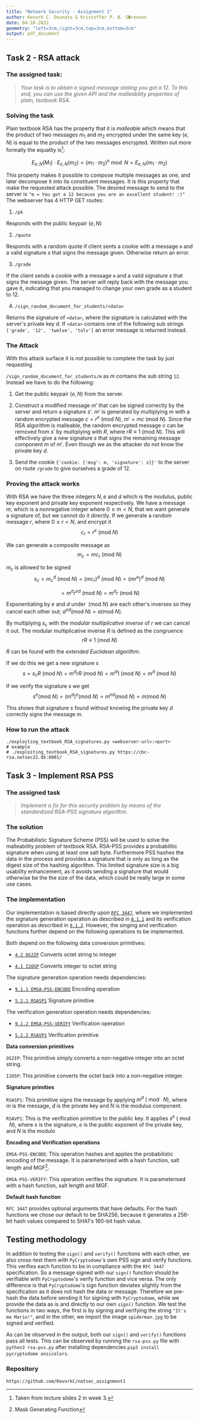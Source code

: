 ```yaml
---
title: "Network Security - Assignment 1"
author: Kevork C. Dounato & Kristoffer P. B. S�rensen
date: 04-10-2022
geometry: "left=3cm,right=3cm,top=3cm,bottom=3cm"
output: pdf_document
---
```


## Task 2 - RSA attack
### The assigned task:
> *Your task is to obtain a signed message stating you got a 12. To this end, you can use the given API and the malleability properties of plain, textbook RSA.*



### Solving the task

Plain textbook RSA has the property that it is *malleable* which means that the product of two messages $m_1$ and $m_2$ encrypted under the same key $(e, N)$ is equal to the product of the two messages encrypted. Written out more formally the equality is[^1]:


$$E_{e,N}(M_1)\cdot E_{e,N}(m_2)=(m_1\cdot m_2)^e \bmod N = E_{e,N}(m_1\cdot m_2)$$

This property makes it possible to compose  multiple messages as one, and later decompose it into its constituent messages. It is this property that make the requested attack possible. The desired message to send to the server is `"m = You got a 12 because you are an excellent student! :)"` The webserver has 4 HTTP GET routes:

1. `/pk`

Responds with the public keypair $(e, N)$

2. `/quote`

Responds with a random quote if client sents a cookie with a message `m` and a valid  signature $s$ that signs the message given. Otherwise return an error. 

3. `/grade`

If the client sends a cookie with a message `m` and a valid signature $s$ that signs the message given. The server will reply back with the message you gave it, indicating that you managed to change your own grade as a student to 12. 


4. `/sign_random_document_for_students/<data>`


Returns the signature of `<data>`,  where the signature is calculated with the server's private key $d$. If `<data>` contains one of the following sub strings `['grade', '12', 'twelve', 'tolv']` an error message is returned instead. 

### The Attack

 With this attack surface it is not possible to complete the task by just requesting
 
 `/sign_random_document_for_students/m`
 as $m$ contains the sub string `12`. Instead we have to do the following:

1. Get the public keypair $(e,N)$ from the server.

2. Construct a modified message  $m'$ that can be signed correctly by the server and return a signature $s'$. $m'$ is generated by multiplying $m$ with a random encrypted message $c=r^e \ (\mathrm{mod}\ N)$,  $m'=mc\ (\mathrm{mod}\ N)$. Since the RSA algorithm is malleable, the random encrypted message $c$ can be removed from $s'$ by multiplying with $R$,  where $rR\equiv 1\ (\mathrm{mod}\ N)$. This will effectively give a new signature $s$ that signs the remaining message component $m$ of $m'$. Even though we as the attacker do not know the private key $d$.

3. Send the cookie `{'cookie: {'msg': m, 'signature': s}}'` to the server on route `/grade` to give ourselves a grade of 12.


### Proving the attack works

With RSA we have the three integers $N, e$ and $d$ which is the modulus, public key exponent and private key exponent respectively. We have a message $m$, which is a nonnegative integer where $0 \leq m <N$, that we want generate a signature of, but we cannot do it directly. If we generate a random message $r$, where $0 \leq r <N$, and encrypt it
$$c_r = r^e \ (\mathrm{mod}\ N) $$

We can generate a composite message as
$$m_c = mc_r\ (\mathrm{mod}\ N)$$

$m_c$ is allowed to be signed
$$ s_c= m_c^d \ (\mathrm{mod}\ N) = (mc_r)^d \ (\mathrm{mod}\ N) = (mr^e)^d \ (\mathrm{mod}\ N) $$

$$  =m^dr^{ed} \ (\mathrm{mod}\ N) = m^dr \ (\mathrm{mod}\ N)$$

Exponentiating by $e$ and $d$ under $\ (\mathrm{mod}\ N)$ are each other's inverses so they cancel each other out; $a^{ed}(\mathrm{mod}\ N) = a (\mathrm{mod}\ N)$.

By multiplying $s_c$ with the *modular multiplicative inverse* of $r$ we can cancel it out. The modular multiplicative inverse $R$ is defined as the congruence 
$$ rR\equiv 1  \ (\mathrm{mod}\ N)$$

$R$ can be found with the *extended Euclidean algorithm*. 

If we do this we get a new signature $s$
$$ s = s_cR \ (\mathrm{mod}\ N) = m^drR \ (\mathrm{mod}\ N) = m^d1 \ (\mathrm{mod}\ N) =m^d \ (\mathrm{mod}\ N)$$

If we verify the signature $s$ we get
$$ s^e (\mathrm{mod}\ N) = (m^d)^e(\mathrm{mod}\ N) = m^{ed}(\mathrm{mod}\ N) = m (\mathrm{mod}\ N)$$

This shows that signature $s$ found without knowing the private key $d$ correctly signs the message $m$.

<!-- To solve this task, it is possible to exploit the malleability of textbook RSA. For this, existential signature forgery will be conducted, in order to get a signed message stating that someone got a grade 12. -->


<!-- with textbook RSA you can create a messsage a given signature. We can force a signature that will sign a given messsage correctly. -->

### How to run the attack

```bash=
./exploiting_textbook_RSA_signatures.py <webserver-url>:<port>
# example
# ./exploiting_textbook_RSA_signatures.py https://cbc-rsa.netsec22.dk:8001/
```

## Task 3 - Implement RSA PSS
### The assigned task
> *Implement a fix for this security problem by means of the standardized RSA-PSS signature algorithm.*

### The solution

The Probabilistic Signature Scheme (PSS) will be used to solve the malleability problem of textbook RSA. RSA-PSS provides a probabilitic signature when using at least one salt byte. Furthermore PSS hashes the data in the process and provides a signature that is only as long as the digest size of the hashing algorithm. This limited signature size is a big usability enhancement, as it avoids sending a signature that would otherwise be the the size of the data, which could be really large in some use cases.

### The implementation
Our implementation is based directly upon [`RFC 3447`](https://www.rfc-editor.org/rfc/rfc3447#section-8.1), where we implemented the signature generation operation as described in [`8.1.1`](https://www.rfc-editor.org/rfc/rfc3447#section-8.1.1) and its verification operation as described in [`8.1.2`](https://www.rfc-editor.org/rfc/rfc3447#section-8.1.2). However, the singing and verification functions further depend on the following operations to be implemented.

Both depend on the following data conversion primitives:

- [`4.2 OS2IP`](https://www.rfc-editor.org/rfc/rfc3447#section-4.2) Converts octet string to integer

- [`4.1 I2OSP`](https://www.rfc-editor.org/rfc/rfc3447#section-4.1) Converts integer to octet string

The signature generation operation needs dependencies:

- [`9.1.1 EMSA-PSS-ENCODE`](https://www.rfc-editor.org/rfc/rfc3447#section-9.1.1) Encoding operation

- [`5.2.1 RSASP1`](https://www.rfc-editor.org/rfc/rfc3447#section-5.2.1) Signature primitive

The verification generation operation needs dependencies:

- [`9.1.2 EMSA-PSS-VERIFY`](https://www.rfc-editor.org/rfc/rfc3447#section-9.1.2) Verification operation

- [`5.2.2 RSAVP1`](https://www.rfc-editor.org/rfc/rfc3447#section-5.2.2) Verification primitive

**Data conversion primitives**

`OS2IP`: This primitive simply converts a non-negative integer into an octet string.

`I2OSP`: This primitive converts the octet back into a non-negative integer.

**Signature primities**

`RSASP1`: This primitive signs the message by applying $m^d \ (\bmod \ N)$, where $m$ is the message, $d$ is the private key and $N$ is the modulus component.

`RSAVP1`: This is the verification primitive to the public key. It applies $s^e \ (\bmod \ N)$, where $s$ is the signature, $e$ is the public exponent of the private key, and $N$ is the modulo

**Encoding and Verification operations**

`EMSA-PSS-ENCODE`: This operation hashes and applies the probabilistic encoding of the message. It is parameterised with a hash function, salt length and MGF[^10]. 

[^10]: Mask Generating Function

`EMSA-PSS-VERIFY`: This operation verifies the signature. It is parameterised with a hash function, salt length and MGF.

**Default hash function**

`RFC 3447` provides optional arguments that have defaults. For the hash functions we chose our default to be SHA256, because it generates a 256-bit hash values compared to SHA1's 160-bit hash value.

## Testing methodology
In addition to testing the `sign()` and `verify()` functions with each other, we also cross-test them with `PyCryptodome`'s own PSS sign and verify functions. This verifies each function to be in compliance with the `RFC 3447` specification. So a message signed with our `sign()` function should be verifiable with `PyCryptodome`'s verify function and vice versa. The only difference is that `PyCryptodome`'s sign function deviates slightly from the specification as it does not hash the data or message. Therefore we pre-hash the data before sending it for signing with `PyCryptodome`, while we provide the data as is and directly to our own `sign()` function. We test the functions in two ways, the first is by signing and verifying the string `"It's me Mario!"`, and in the other, we import the image `spiderman.jpg` to be signed and verified.


As can be observed in the output, both our `sign()` and `verify()` functions pass all tests. This can be observed by running the `rsa-pss.py` file with `python3 rsa-pss.py` after installing dependencies `pip3 install pycryptodome ansicolors`.

### Repository
`https://github.com/KevorkC/netsec_assignment1`

<!-- FOOTNOTES -->
<!-- [^10]: Source1 -->
<!-- Yo Kristoffer, so RSA in practice just means RSA-PSS? -->
[^1]: Taken from lecture slides 2 in week 3.
